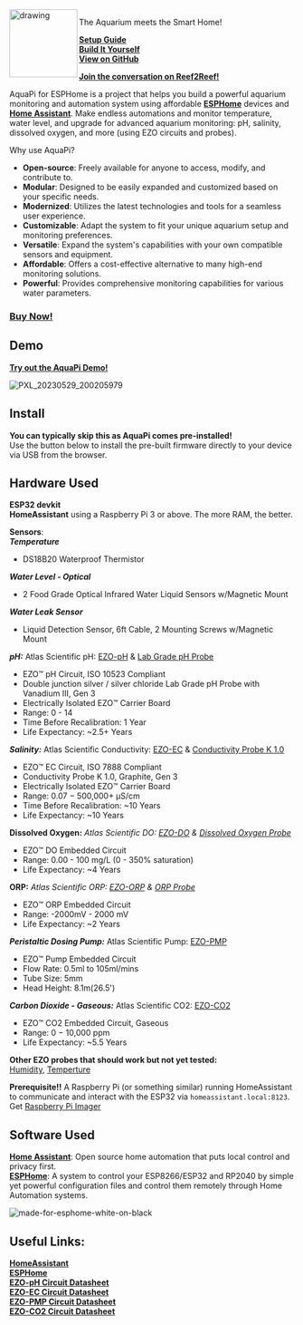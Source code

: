 <link rel="shortcut icon" type="image/x-icon" href="assets/image/favicon.ico">
<img src="https://github.com/user-attachments/assets/82f9049b-6f08-4b2e-a0d2-6ff4690f0480" alt="drawing" align="left" width="120"/>

The Aquarium meets the Smart Home!

**[Setup Guide](https://github.com/TheRealFalseReality/aquapi/wiki/Setup-AquaPi)**  
**[Build It Yourself](https://github.com/TheRealFalseReality/aquapi/wiki/Build-It-Yourself)**  
**[View on GitHub](https://github.com/TheRealFalseReality/aquapi)**  

**[Join the conversation on Reef2Reef!](https://www.reef2reef.com/threads/aquapi-an-open-souce-aquarium-controller.1033171/)**  

AquaPi for ESPHome is a project that helps you build a powerful aquarium monitoring and automation system using affordable [**ESPHome**](https://esphome.io/) devices and [**Home Assistant**](https://www.home-assistant.io/installation/).
Make endless automations and monitor temperature, water level, and upgrade for advanced aquarium monitoring: pH, salinity, dissolved oxygen, and more (using EZO circuits and probes).  

Why use AquaPi?

- **Open-source**: Freely available for anyone to access, modify, and contribute to.
- **Modular**: Designed to be easily expanded and customized based on your specific needs.
- **Modernized**: Utilizes the latest technologies and tools for a seamless user experience.
- **Customizable**: Adapt the system to fit your unique aquarium setup and monitoring preferences.
- **Versatile**: Expand the system's capabilities with your own compatible sensors and equipment.
- **Affordable**: Offers a cost-effective alternative to many high-end monitoring solutions.
- **Powerful**: Provides comprehensive monitoring capabilities for various water parameters.

### **[Buy Now!](https://www.capitalcityaquatics.com/store/p/aquapi-wmgdj)**


## Demo
[**Try out the AquaPi Demo!**](https://www.capitalcityaquatics.com/store#storelivedemo)

![PXL_20230529_200205979](https://github.com/TheRealFalseReality/aquapi/assets/106857076/1ebcddb2-d481-48f0-9136-ca698cbe1889)

## Install
**You can typically skip this as AquaPi comes pre-installed!**  
Use the button below to install the pre-built firmware directly to your device via USB from the browser.  

<esp-web-install-button manifest="firmware/aquapi.manifest.json"></esp-web-install-button>  

<script type="module" src="https://unpkg.com/esp-web-tools@9.1.0/dist/web/install-button.js?module"></script>  

## Hardware Used
**ESP32 devkit**   
**HomeAssistant** using a Raspberry Pi 3 or above. The more RAM, the better.  

**Sensors**:  
***Temperature*** 
  - DS18B20 Waterproof Thermistor  
  
***Water Level - Optical*** 
  - 2 Food Grade Optical Infrared Water Liquid Sensors w/Magnetic Mount

***Water Leak Sensor***
  - Liquid Detection Sensor, 6ft Cable, 2 Mounting Screws w/Magnetic Mount

***pH:*** Atlas Scientific pH: [EZO-pH](https://files.atlas-scientific.com/pH_EZO_Datasheet.pdf) & [Lab Grade pH Probe](https://files.atlas-scientific.com/pH_probe.pdf)  
  - EZO™ pH Circuit, ISO 10523 Compliant  
  - Double junction silver / silver chloride Lab Grade pH Probe with Vanadium III, Gen 3
  - Electrically Isolated EZO™ Carrier Board
  - Range: 0 - 14
  - Time Before Recalibration: 1 Year
  - Life Expectancy: ~2.5+ Years

***Salinity:*** Atlas Scientific Conductivity: [EZO-EC](https://files.atlas-scientific.com/EC_EZO_Datasheet.pdf) & [Conductivity Probe K 1.0](https://files.atlas-scientific.com/EC_K_1.0_probe.pdf)  
  - EZO™ EC Circuit, ISO 7888 Compliant  
  - Conductivity Probe K 1.0, Graphite, Gen 3
  - Electrically Isolated EZO™ Carrier Board
  - Range: 0.07 − 500,000+ μS/cm
  - Time Before Recalibration: ~10 Years
  - Life Expectancy: ~10 Years

**Dissolved Oxygen:** *Atlas Scientific DO: [EZO-DO](https://files.atlas-scientific.com/DO_EZO_Datasheet.pdf) & [Dissolved Oxygen Probe](https://files.atlas-scientific.com/LG_DO_probe.pdf)*  
  - EZO™ DO Embedded Circuit  
  - Range: 0.00 - 100 mg/L (0 - 350% saturation)
  - Life Expectancy: ~4 Years
    
**ORP:** *Atlas Scientific ORP: [EZO-ORP](https://files.atlas-scientific.com/ORP_EZO_Datasheet.pdf) & [ORP Probe](https://files.atlas-scientific.com/orp_probe.pdf)*  
  - EZO™ ORP Embedded Circuit  
  - Range: -2000mV - 2000 mV
  - Life Expectancy: ~2 Years

***Peristaltic Dosing Pump:*** Atlas Scientific Pump: [EZO-PMP](https://files.atlas-scientific.com/EZO_PMP_Datasheet.pdf)  
  - EZO™ Pump Embedded Circuit  
  - Flow Rate: 0.5ml to 105ml/mins
  - Tube Size: 5mm
  - Head Height: 8.1m(26.5')

***Carbon Dioxide - Gaseous:*** Atlas Scientific CO2: [EZO-CO2](https://files.atlas-scientific.com/EZO_CO2_Datasheet.pdf)  
  - EZO™ CO2 Embedded Circuit, Gaseous  
  - Range: 0 − 10,000 ppm
  - Life Expectancy: ~5.5 Years

**Other EZO probes that should work but not yet tested:**  
[Humidity](https://files.atlas-scientific.com/EZO-HUM-Datasheet.pdf), 
[Temperture](https://files.atlas-scientific.com/EZO_RTD_Datasheet.pdf)

**Prerequisite!!** A Raspberry Pi (or something similar) running HomeAssistant to communicate and interact with the ESP32 via `homeassistant.local:8123`.
Get [Raspberry Pi Imager](https://www.raspberrypi.com/software/)

## Software Used  
[**Home Assistant**](https://www.home-assistant.io/): Open source home automation that puts local control and privacy first.   
[**ESPHome**](https://esphome.io/): A system to control your ESP8266/ESP32 and RP2040 by simple yet powerful configuration files and control them remotely through Home Automation systems.

![made-for-esphome-white-on-black](https://github.com/TheRealFalseReality/aquapi/assets/106857076/c68b7da3-17c9-43bf-b8c7-f44acf63eb28)

## Useful Links:

[**HomeAssistant**](https://www.home-assistant.io/installation/)  
[**ESPHome**](https://esphome.io/)  
[**EZO-pH Circuit Datasheet**](https://files.atlas-scientific.com/pH_EZO_Datasheet.pdf)  
[**EZO-EC Circuit Datasheet**](https://files.atlas-scientific.com/EC_EZO_Datasheet.pdf)  
[**EZO-PMP Circuit Datasheet**](https://files.atlas-scientific.com/EZO_PMP_Datasheet.pdf)  
[**EZO-CO2 Circuit Datasheet**](https://files.atlas-scientific.com/EZO_CO2_Datasheet.pdf)  

